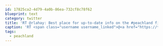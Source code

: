 ```yaml
---
id: 17825ca2-4d79-4a0b-86ea-732cf8c78f62
blueprint: text
category: twitter
title: 'RT @rlahay: Best place for up-to-date info on the #peachland fire, from ALL the news sources - welcometokelowna.com/news/local_new…'
caption: 'RT <span class="username username_linked">@<a href="https://twitter.com/rlahay" title="Ryan Lahay">rlahay</a></span>: Best place for up-to-date info on the <span class="hashtag hashtag_local">#<a href="http://tweettemp.darylchymko.ca/?tag=peachland">peachland</a> fire, from ALL the news sources - <a href="http://www.welcometokelowna.com/news/local_news/" title="http://www.welcometokelowna.com/news/local_news/" class="link link_untco">welcometokelowna.com/news/local_new…</a>'
tags:
  - peachland
---
```

